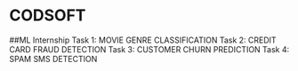 # CODSOFT
##ML Internship
Task 1: MOVIE GENRE CLASSIFICATION
Task 2: CREDIT CARD FRAUD DETECTION
Task 3: CUSTOMER CHURN PREDICTION
Task 4: SPAM SMS DETECTION
